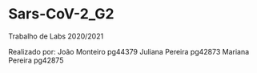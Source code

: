 # Sars-CoV-2_G2


Trabalho de Labs 2020/2021

Realizado por:
  João Monteiro pg44379
  Juliana Pereira pg42873
  Mariana Pereira pg42875
